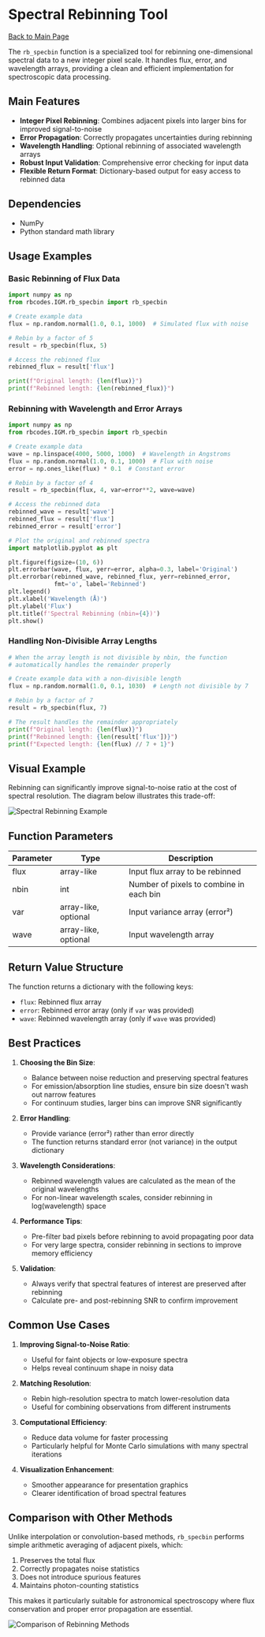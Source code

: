 # Spectral Rebinning Tool

[Back to Main Page](../main_readme.md)

The `rb_specbin` function is a specialized tool for rebinning one-dimensional spectral data to a new integer pixel scale. It handles flux, error, and wavelength arrays, providing a clean and efficient implementation for spectroscopic data processing.

## Main Features

- **Integer Pixel Rebinning**: Combines adjacent pixels into larger bins for improved signal-to-noise
- **Error Propagation**: Correctly propagates uncertainties during rebinning
- **Wavelength Handling**: Optional rebinning of associated wavelength arrays
- **Robust Input Validation**: Comprehensive error checking for input data
- **Flexible Return Format**: Dictionary-based output for easy access to rebinned data

## Dependencies

- NumPy
- Python standard math library

## Usage Examples

### Basic Rebinning of Flux Data

```python
import numpy as np
from rbcodes.IGM.rb_specbin import rb_specbin

# Create example data
flux = np.random.normal(1.0, 0.1, 1000)  # Simulated flux with noise

# Rebin by a factor of 5
result = rb_specbin(flux, 5)

# Access the rebinned flux
rebinned_flux = result['flux']

print(f"Original length: {len(flux)}")
print(f"Rebinned length: {len(rebinned_flux)}")
```

### Rebinning with Wavelength and Error Arrays

```python
import numpy as np
from rbcodes.IGM.rb_specbin import rb_specbin

# Create example data
wave = np.linspace(4000, 5000, 1000)  # Wavelength in Angstroms
flux = np.random.normal(1.0, 0.1, 1000)  # Flux with noise
error = np.ones_like(flux) * 0.1  # Constant error

# Rebin by a factor of 4
result = rb_specbin(flux, 4, var=error**2, wave=wave)

# Access the rebinned data
rebinned_wave = result['wave']
rebinned_flux = result['flux']
rebinned_error = result['error']

# Plot the original and rebinned spectra
import matplotlib.pyplot as plt

plt.figure(figsize=(10, 6))
plt.errorbar(wave, flux, yerr=error, alpha=0.3, label='Original')
plt.errorbar(rebinned_wave, rebinned_flux, yerr=rebinned_error, 
             fmt='o', label='Rebinned')
plt.legend()
plt.xlabel('Wavelength (Å)')
plt.ylabel('Flux')
plt.title(f'Spectral Rebinning (nbin={4})')
plt.show()
```

### Handling Non-Divisible Array Lengths

```python
# When the array length is not divisible by nbin, the function
# automatically handles the remainder properly

# Create example data with a non-divisible length
flux = np.random.normal(1.0, 0.1, 1030)  # Length not divisible by 7

# Rebin by a factor of 7
result = rb_specbin(flux, 7)

# The result handles the remainder appropriately
print(f"Original length: {len(flux)}")
print(f"Rebinned length: {len(result['flux'])}")
print(f"Expected length: {len(flux) // 7 + 1}")
```

## Visual Example

Rebinning can significantly improve signal-to-noise ratio at the cost of spectral resolution. The diagram below illustrates this trade-off:

![Spectral Rebinning Example](images/spectral_rebinning_example.png)

## Function Parameters

| Parameter | Type | Description |
|-----------|------|-------------|
| flux | array-like | Input flux array to be rebinned |
| nbin | int | Number of pixels to combine in each bin |
| var | array-like, optional | Input variance array (error²) |
| wave | array-like, optional | Input wavelength array |

## Return Value Structure

The function returns a dictionary with the following keys:

- `flux`: Rebinned flux array
- `error`: Rebinned error array (only if `var` was provided)
- `wave`: Rebinned wavelength array (only if `wave` was provided)

## Best Practices

1. **Choosing the Bin Size**:
   - Balance between noise reduction and preserving spectral features
   - For emission/absorption line studies, ensure bin size doesn't wash out narrow features
   - For continuum studies, larger bins can improve SNR significantly

2. **Error Handling**:
   - Provide variance (error²) rather than error directly
   - The function returns standard error (not variance) in the output dictionary

3. **Wavelength Considerations**:
   - Rebinned wavelength values are calculated as the mean of the original wavelengths
   - For non-linear wavelength scales, consider rebinning in log(wavelength) space

4. **Performance Tips**:
   - Pre-filter bad pixels before rebinning to avoid propagating poor data
   - For very large spectra, consider rebinning in sections to improve memory efficiency

5. **Validation**:
   - Always verify that spectral features of interest are preserved after rebinning
   - Calculate pre- and post-rebinning SNR to confirm improvement

## Common Use Cases

1. **Improving Signal-to-Noise Ratio**:
   - Useful for faint objects or low-exposure spectra
   - Helps reveal continuum shape in noisy data

2. **Matching Resolution**:
   - Rebin high-resolution spectra to match lower-resolution data
   - Useful for combining observations from different instruments

3. **Computational Efficiency**:
   - Reduce data volume for faster processing
   - Particularly helpful for Monte Carlo simulations with many spectral iterations

4. **Visualization Enhancement**:
   - Smoother appearance for presentation graphics
   - Clearer identification of broad spectral features

## Comparison with Other Methods

Unlike interpolation or convolution-based methods, `rb_specbin` performs simple arithmetic averaging of adjacent pixels, which:

1. Preserves the total flux
2. Correctly propagates noise statistics
3. Does not introduce spurious features
4. Maintains photon-counting statistics

This makes it particularly suitable for astronomical spectroscopy where flux conservation and proper error propagation are essential.

![Comparison of Rebinning Methods](images/rebinning_methods_comparison.png)
